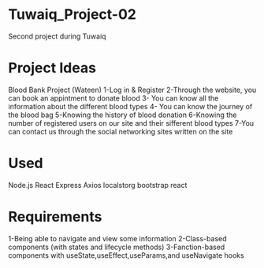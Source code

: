 
# Tuwaiq_Project-02
Second project during Tuwaiq
# Project Ideas
Blood Bank Project (Wateen)
1-Log in & Register
2-Through the website, you can book an appintment to donate blood
3- You can know all the information about the different blood types
4- You can know the journey of the blood bag
5-Knowing the history of blood donation
6-Knowing the number of registered users on our site and their sifferent blood types
7-You can contact us through the social networking sites written on the site
# Used
Node.js
React
Express
Axios
localstorg
bootstrap react
# Requirements
1-Being able to navigate and view some information
2-Class-based components (with states and lifecycle methods)
3-Fanction-based components with useState,useEffect,useParams,and useNavigate hooks
<img src="">

